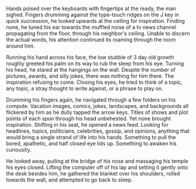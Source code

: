 Hands poised over the keyboards with fingertips at the ready, the man
sighed. Fingers drumming against the type-touch ridges on the J key in
quick succession, he looked upwards at the ceiling for inspiration.
Finding none, he tuned his ear towards the muffled noise of a tv news
channel propagating from the floor, through his neighbor's ceiling.
Unable to discern the actual words, his attention continued its roaming
through the room around him.

Running his hand across his face, the low stubble of 3 day old growth
roughly greeted his palm on its way to rub the sleep from his eye.
Turning his head, he stared at the hangings on the wall. Despite the
number of pictures, awards, and silly jokes, there was nothing for him
there. The inspiration refusing to come. Closing his eyes, he tried to
think of a topic, any topic, a stray thought to write against, or a
phrase to play on.

Drumming his fingers again, he navigated through a few folders on his
compute. Vacation images, comics, jokes, landscapes, and backgrounds all
flickered by him as he dully tapped the arrow keys. Titles of shows and
plot points of each spun through his head unbehested. Yet none brought
inspiration. Shifting in his seat, he opened a news feed. Looking for
headlines, topics, politicians, celebrities, gossip, and opinions,
anything that would bring a single strand of life into his hands.
Something to pull the bored, apathetic, and half closed eye lids up.
Something to awaken his curiousity. 

He looked away, pulling at the bridge of his nose and massaging his
temple his eyes closed. Lifting the computer off of his lap and setting
it gently onto the desk besides him, he gathered the blanket over his
shoulders, rolled towards the wall, and attempted to go back to sleep.

